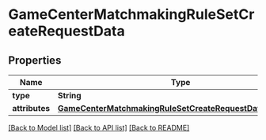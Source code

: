# GameCenterMatchmakingRuleSetCreateRequestData

## Properties
Name | Type | Description | Notes
------------ | ------------- | ------------- | -------------
**type** | **String** |  | 
**attributes** | [**GameCenterMatchmakingRuleSetCreateRequestDataAttributes**](GameCenterMatchmakingRuleSetCreateRequestDataAttributes.md) |  | 

[[Back to Model list]](../README.md#documentation-for-models) [[Back to API list]](../README.md#documentation-for-api-endpoints) [[Back to README]](../README.md)



